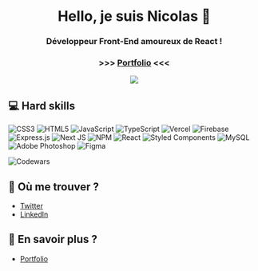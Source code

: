 <h1 align="center">Hello, je suis Nicolas 👋</h1>
<h3 align="center"> Développeur Front-End amoureux de React !</h3>
<h3 align="center"> >>> <a href="https://frontcodelover.vercel.app/">Portfolio</a> <<< </h3>

<div align="center">
<img src="https://i.postimg.cc/rs9cwryV/codeur.png" />
</div>
  
## 💻 Hard skills
![CSS3](https://img.shields.io/badge/css3-%231572B6.svg?style=for-the-badge&logo=css3&logoColor=white) 
![HTML5](https://img.shields.io/badge/html5-%23E34F26.svg?style=for-the-badge&logo=html5&logoColor=white) 
![JavaScript](https://img.shields.io/badge/javascript-%23323330.svg?style=for-the-badge&logo=javascript&logoColor=%23F7DF1E) 
![TypeScript](https://img.shields.io/badge/typescript-%23007ACC.svg?style=for-the-badge&logo=typescript&logoColor=white) 
![Vercel](https://img.shields.io/badge/vercel-%23000000.svg?style=for-the-badge&logo=vercel&logoColor=white) 
![Firebase](https://img.shields.io/badge/firebase-%23039BE5.svg?style=for-the-badge&logo=firebase) 
![Express.js](https://img.shields.io/badge/express.js-%23404d59.svg?style=for-the-badge&logo=express&logoColor=%2361DAFB) 
![Next JS](https://img.shields.io/badge/Next-black?style=for-the-badge&logo=next.js&logoColor=white) 
![NPM](https://img.shields.io/badge/NPM-%23000000.svg?style=for-the-badge&logo=npm&logoColor=white) 
![React](https://img.shields.io/badge/react-%2320232a.svg?style=for-the-badge&logo=react&logoColor=%2361DAFB) 
![Styled Components](https://img.shields.io/badge/styled--components-DB7093?style=for-the-badge&logo=styled-components&logoColor=white) 
![MySQL](https://img.shields.io/badge/mysql-%2300f.svg?style=for-the-badge&logo=mysql&logoColor=white) 
![Adobe Photoshop](https://img.shields.io/badge/adobephotoshop-%2331A8FF.svg?style=for-the-badge&logo=adobephotoshop&logoColor=white)
![Figma](https://img.shields.io/badge/figma-%23F24E1E.svg?style=for-the-badge&logo=figma&logoColor=white)

 ![Codewars](https://github.r2v.ch/codewars?user=frontcodelover&stroke=blue)
  
## 💬 Où me trouver ?
- [Twitter](https://twitter.com/frontcodelover) 
- [LinkedIn](https://www.linkedin.com/in/nicolas-de-raemy/)


## 📅 En savoir plus ?
- [Portfolio](https://frontcodelover.vercel.app/) 
<!--
**frontcodelover/frontcodelover** is a ✨ _special_ ✨ repository because its `README.md` (this file) appears on your GitHub profile.

Here are some ideas to get you started:

- 🔭 I’m currently working on React.JS / Next.JS and Firebse
- 🌱 I’m currently learning TypeScript
- 🤔 I’m looking for help with ...
- 💬 Ask me about ...
- 📫 How to reach me: [On twiiter](https://twitter.com/frontcodelover) / 
- 😄 Pronouns: ...
- ⚡ Fun fact: ...
-->
